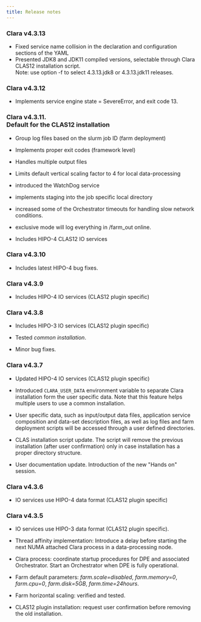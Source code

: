 ```yaml
---
title: Release notes
---
```


### Clara v4.3.13

- Fixed service name collision in the declaration and configuration sections of the YAML
- Presented JDK8 and JDK11 compiled versions, selectable through Clara CLAS12 installation script.<br>
  Note: use option -f to select 4.3.13.jdk8 or 4.3.13.jdk11 releases.

### Clara v4.3.12

- Implements service engine state = SevereError, and exit code 13.


### Clara v4.3.11. <br>Default for the CLAS12 installation

- Group log files based on the slurm job ID (farm deployment)

- Implements proper exit codes (framework level)

- Handles multiple output files

- Limits default vertical scaling factor to 4 for local data-processing

- introduced the WatchDog service

- implements staging into the job specific local directory

- increased some of the Orchestrator timeouts for handling slow network conditions.

- exclusive mode will log everything in /farm_out online.

- Includes HIPO-4 CLAS12 IO services


### Clara v4.3.10

- Includes latest HIPO-4 bug fixes.


### Clara v4.3.9

- Includes HIPO-4 IO services (CLAS12 plugin specific)


### Clara v4.3.8

- Includes HIPO-3 IO services (CLAS12 plugin specific)

- Tested *common installation*.

- Minor bug fixes.


### Clara v4.3.7

- Updated HIPO-4 IO services (CLAS12 plugin specific)

- Introduced `CLARA_USER_DATA` environment variable
  to separate Clara installation form the user specific data.
  Note that this feature helps multiple users to use a common installation.

- User specific data, such as input/output data files, application service
  composition and data-set description files, as well as log files and farm
  deployment scripts will be accessed through a user defined directories.

- CLAS installation script update. The script will remove the previous
  installation (after user confirmation) only in case installation has a
  proper directory structure.

- User documentation update. Introduction of the new "Hands on" session.


### Clara v4.3.6

- IO services use HIPO-4 data format (CLAS12 plugin specific)


### Clara v4.3.5

- IO services use HIPO-3 data format (CLAS12 plugin specific).

- Thread affinity implementation:
  Introduce a delay before starting the next NUMA attached Clara process
  in a data-processing node.

- Clara process: coordinate startup procedures
  for DPE and associated Orchestrator.
  Start an Orchestrator when DPE is fully operational.

- Farm default parameters: *farm.scale=disabled*, *farm.memory=0*,
  *farm.cpu=0*, *farm.disk=5GB*, *farm.time=24hours*.

- Farm horizontal scaling: verified and tested.

- CLAS12 plugin installation:
  request user confirmation before removing the old installation.
